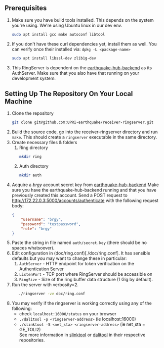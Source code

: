 ## Prerequisites
1. Make sure you have build tools installed. This depends on the system you're using. We're using Ubuntu linux in our dev env. 
    ```bash
    sudo apt install gcc make autoconf libtool
    ```
2. If you don't have these curl dependencies yet, install them as well. You can verify once their installed via: `dpkg -L <package-name>`
    ```bash
    sudo apt install libssl-dev zlib1g-dev
    ```
3. This RingServer is dependent on the [earthquake-hub-backend](https://github.com/UPRI-earthquake/earthquake-hub-backend) as its AuthServer. Make sure that you also have that running on your development system.

## Setting Up The Repository On Your Local Machine
1. Clone the repository
    ```bash
    git clone git@github.com:UPRI-earthquake/receiver-ringserver.git
    ```
2. Build the source code, go into the receiver-ringserver directory and run `make`. This should create a `ringserver` executable in the same directory.
3. Create necessary files & folders
   1. Ring directory
      ```bash
      mkdir ring
      ```
   2. Auth directory
      ```bash
      mkdir auth
      ```
4. Acquire a _brgy_ account secret key from [earthquake-hub-backend](https://github.com/UPRI-earthquake/earthquake-hub-backend) Make sure you have the earthquake-hub-backend running and that you have previously created this account. Send a POST request to http://172.22.0.3:5000/accounts/authenticate with the following request body:
    ```json
    {
        "username": "brgy",
        "password": "testpassword",
        "role": "brgy"
    }
    ```
5. Paste the string in file named `auth/secret.key` (there should be no spaces whatsoever).
6. Edit configuration in (doc/ring.conf)[./doc/ring.conf]. It has sensible defaults but you may want to change these in particular:
    1. `AuthServer` - HTTP endpoint for token verification on the Authentication Server
    2. `ListenPort` - TCP port where RingServer should be accessible on
    3. `RingSize` - Size of the ring buffer data structure (1 Gig by default).
7. Run the server with verbosity=2.
   ```bash
      ./ringserver -vv doc/ring.conf
   ```
8. You may verify if the ringserver is working correctly using any of the following:
   - check `localhost:16000/status` on your browser
   - `./dalitool -p <ringserver-address>` (ie localhost:16000)
   - `./slinktool -S <net_sta> <ringserver-address>` (ie net_sta = GE_TOLI2)  
   See more information in [slinktool](https://github.com/EarthScope/slinktool) or [dalitool](https://github.com/iris-edu/dalitool) in their respective repositories.
